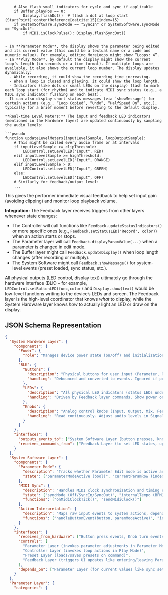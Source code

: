         # Also flash small indicators for cycle and sync if applicable
        if Buffer.playPos == 0:
            Display.flashDot()  # flash a dot at loop start (StartPoint):contentReference[oaicite:15]{index=15}
        if SystemSoftware.syncMode == "SyncIn" or SystemSoftware.syncMode == "SyncOut":
            if MIDI.isClockPulse(): Display.flashSyncDot()
```

- In **Parameter Mode**, the display shows the parameter being edited and its current value (this could be a textual name or a code and numeric value). For example, editing MoreLoops might show “Loops: 4”.
- In **Play Mode**, by default the display might show the current loop’s length (in seconds or a time format). If multiple loops are available, it also shows the current loop number. The display updates dynamically:
  - While recording, it could show the recording time increasing.
  - When a loop is closed and playing, it could show the loop length.
  - Indicators (like dots or small LEDs on the display) flash to mark each loop start (for rhythm) and to indicate MIDI sync status (e.g., a MIDI sync indicator flashing on each beat).
- It can also display short status messages (via `showMessage`) for certain actions (e.g., “Loop Copied”, “Undo”, “HalfSpeed On”, etc.), typically for a brief moment before reverting to the default display.

**Real-time Level Meters:** The input and feedback LED indicators (mentioned in the Hardware layer) are updated continuously by sampling the audio levels:

```pseudo
function updateLevelMeters(inputLevelSample, loopOutputSample):
    # This might be called every audio frame or at intervals
    if inputLevelSample >= clipThreshold:
        LEDControl.setLevelLED("Input", RED)
    elif inputLevelSample >= highThreshold:
        LEDControl.setLevelLED("Input", ORANGE)
    elif inputLevelSample > 0:
        LEDControl.setLevelLED("Input", GREEN)
    else:
        LEDControl.setLevelLED("Input", OFF)
    # Similarly for feedback/output level:
    ...
```

This gives the performer immediate visual feedback to help set input gain (avoiding clipping) and monitor loop playback volume.

**Integration:** The Feedback layer receives triggers from other layers whenever state changes:

- The Controller will call functions like `Feedback.updateStatusIndicators()` or more specific ones (e.g., `Feedback.setStatusLED("Record", color)`) when an action starts or stops.
- The Parameter layer will call `Feedback.displayParamValue(...)` when a parameter is changed in edit mode.
- The Buffer layer might call `Feedback.updateDisplay()` when loop length changes (after recording or multiply).
- The System Software might call `Feedback.showMessage()` for system-level events (preset loaded, sync status, etc.).

All physical outputs (LED control, display text) ultimately go through the hardware interface (BLK) – for example, `LEDControl.setButtonLED(func,color)` and `Display.show(text)` would be low-level functions writing to the device’s LEDs and screen. The Feedback layer is the high-level coordinator that knows *what* to display, while the System Hardware layer knows *how* to actually light an LED or draw on the display.

## JSON Schema Representation

```json
{
  "System Hardware Layer": {
    "components": {
      "Power": {
        "role": "Manages device power state (on/off) and initialization/shutdown of system."
      },
      "BLK": {
        "Buttons": {
          "description": "Physical buttons for user input (Parameter, Record, Overdub, Multiply, Insert, Mute, Undo, NextLoop, etc).",
          "handling": "Debounced and converted to events. Ignored if power off. Parameter button toggles Parameter Mode; others send events to System Software."
        },
        "LEDs": {
          "description": "All physical LED indicators (status LEDs under buttons, row indicator LEDs, level meter LEDs).",
          "handling": "Driven by Feedback layer commands. Show power on status, Parameter Mode row, function statuses, input/loop levels."
        },
        "Knobs": {
          "description": "Analog control knobs (Input, Output, Mix, Feedback levels).",
          "handling": "Read continuously. Adjust audio levels in Signal Chain. Not repurposed by Parameter Mode (always active for volume/feedback control)."
        }
      }
    },
    "interfaces": {
      "outputs_events_to": ["System Software Layer (button presses, knob changes)"],
      "receives_commands_from": ["Feedback Layer (to set LED states, update display)"]
    }
  },
  "System Software Layer": {
    "components": {
      "Parameter Mode": {
        "description": "Tracks whether Parameter Edit mode is active and which parameter row is selected.",
        "state": ["parameterModeActive (bool)", "currentParamRow (index or NONE)"]
      },
      "MIDI Sync": {
        "description": "Handles MIDI clock synchronization and timing reference (acts as master or slave).",
        "state": ["syncMode (Off/SyncIn/SyncOut)", "internalTempo (BPM)"],
        "functions": ["onMidiClockTick()", "sendMidiClock()"]
      },
      "Action Interpretation": {
        "description": "Maps raw input events to system actions, depending on mode (parameter edit vs play).",
        "functions": ["handleButtonEvent(button, paramModeActive)", "interpretComboPresses()", "handleLongPress(button)"]
      }
    },
    "interfaces": {
      "receives_from_hardware": ["Button press events, Knob turn events"],
      "controls": [
        "Parameter Layer (invokes parameter adjustments in Parameter Mode)",
        "Controller Layer (invokes loop actions in Play Mode)",
        "Preset Layer (loads/saves presets on command)",
        "Feedback Layer (triggers UI updates like entering/leaving Parameter Mode, messages)"
      ],
      "depends_on": ["Parameter Layer (for current values like sync settings, modes)"]
    }
  },
  "Parameter Layer": {
    "categories": {
